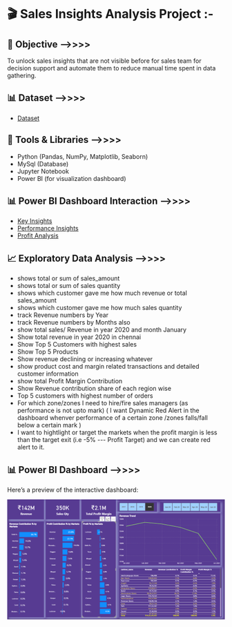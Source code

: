 # 🎬 Sales Insights Analysis Project  :-


## 📌 Objective  -->>>>

To unlock sales insights that are not visible before for sales team for decision support and automate them to reduce manual time spent in data gathering. 


## 📊 Dataset  -->>>>

- <a href="https://github.com/dimple-shah-au13/Sales_Insights-/blob/main/SQL%20QUERIES/db_dump.sql">Dataset</a>


## 🔧 Tools & Libraries  -->>>>

- Python (Pandas, NumPy, Matplotlib, Seaborn)
- MySql (Database)
- Jupyter Notebook
- Power BI (for visualization dashboard)

## 📊 Power BI Dashboard Interaction -->>>>

- <a href="https://github.com/dimple-shah-au13/Sales_Insights-/blob/main/Images/Key_Insights.png">Key Insights</a>
- <a href="https://github.com/dimple-shah-au13/Sales_Insights-/blob/main/Images/Performance_Insights.png">Performance Insights</a>
- <a href="https://github.com/dimple-shah-au13/Sales_Insights-/blob/main/Images/Profit_Analysis.png">Profit Analysis</a>


## 📈 Exploratory Data Analysis -->>>>

- shows  total or sum of sales_amount
- shows total or sum of sales quantity
- shows which customer gave me how much revenue  or total sales_amount
- shows which customer gave me how much sales quantity
- track Revenue numbers by Year
- track Revenue numbers by Months also
- show total sales/ Revenue in year 2020 and month January
- Show total revenue in year 2020 in chennai
- Show Top 5 Customers with highest sales
- Show Top 5 Products
- Show revenue declining or increasing whatever
- show product cost and margin related transactions and detailed customer information
- show total Profit Margin Contribution
- Show Revenue contribution share of each region wise
- Top 5 customers with highest number of orders
- For which zone/zones I need to hire/fire sales managers (as performance is not upto mark)
  ( I want Dynamic Red Alert in the dashboard whenver performance of a certain zone /zones falls/fall below a certain mark )
- I want to hightlight or target the markets when the profit margin is less than the target exit (i.e -5%  --- Profit Target) 
  and we can create red alert to it.


## 📊 Power BI Dashboard  -->>>>

Here’s a preview of the interactive dashboard:

![Dashboard Screenshot](Images/Sales_Insights.png)





